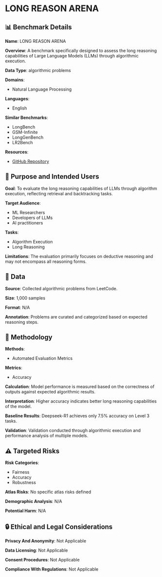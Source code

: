 # LONG REASON ARENA

## 📊 Benchmark Details

**Name**: LONG REASON ARENA

**Overview**: A benchmark specifically designed to assess the long reasoning capabilities of Large Language Models (LLMs) through algorithmic execution.

**Data Type**: algorithmic problems

**Domains**:
- Natural Language Processing

**Languages**:
- English

**Similar Benchmarks**:
- LongBench
- GSM-Infinite
- LongGenBench
- LR2Bench

**Resources**:
- [GitHub Repository](https://github.com/LongReasonArena/LongReasonArena)

## 🎯 Purpose and Intended Users

**Goal**: To evaluate the long reasoning capabilities of LLMs through algorithm execution, reflecting retrieval and backtracking tasks.

**Target Audience**:
- ML Researchers
- Developers of LLMs
- AI practitioners

**Tasks**:
- Algorithm Execution
- Long Reasoning

**Limitations**: The evaluation primarily focuses on deductive reasoning and may not encompass all reasoning forms.

## 💾 Data

**Source**: Collected algorithmic problems from LeetCode.

**Size**: 1,000 samples

**Format**: N/A

**Annotation**: Problems are curated and categorized based on expected reasoning steps.

## 🔬 Methodology

**Methods**:
- Automated Evaluation Metrics

**Metrics**:
- Accuracy

**Calculation**: Model performance is measured based on the correctness of outputs against expected algorithmic results.

**Interpretation**: Higher accuracy indicates better long reasoning capabilities of the model.

**Baseline Results**: Deepseek-R1 achieves only 7.5% accuracy on Level 3 tasks.

**Validation**: Validation conducted through algorithmic execution and performance analysis of multiple models.

## ⚠️ Targeted Risks

**Risk Categories**:
- Fairness
- Accuracy
- Robustness

**Atlas Risks**:
No specific atlas risks defined

**Demographic Analysis**: N/A

**Potential Harm**: N/A

## 🔒 Ethical and Legal Considerations

**Privacy And Anonymity**: Not Applicable

**Data Licensing**: Not Applicable

**Consent Procedures**: Not Applicable

**Compliance With Regulations**: Not Applicable
